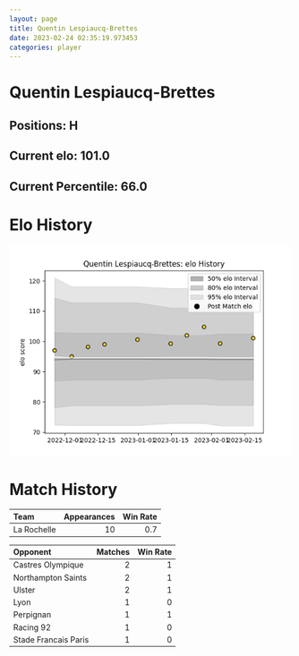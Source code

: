 ```yaml
---  
layout: page  
title: Quentin Lespiaucq-Brettes  
date: 2023-02-24 02:35:19.973453  
categories: player  
---
```

# Quentin Lespiaucq-Brettes

## Positions: H

## Current elo: 101.0

## Current Percentile: 66.0

# Elo History


![elo history](history_QuentinLespiaucq-Brettes.png)
# Match History


| Team        |   Appearances |   Win Rate |
|:------------|--------------:|-----------:|
| La Rochelle |            10 |        0.7 |

| Opponent             |   Matches |   Win Rate |
|:---------------------|----------:|-----------:|
| Castres Olympique    |         2 |          1 |
| Northampton Saints   |         2 |          1 |
| Ulster               |         2 |          1 |
| Lyon                 |         1 |          0 |
| Perpignan            |         1 |          1 |
| Racing 92            |         1 |          0 |
| Stade Francais Paris |         1 |          0 |